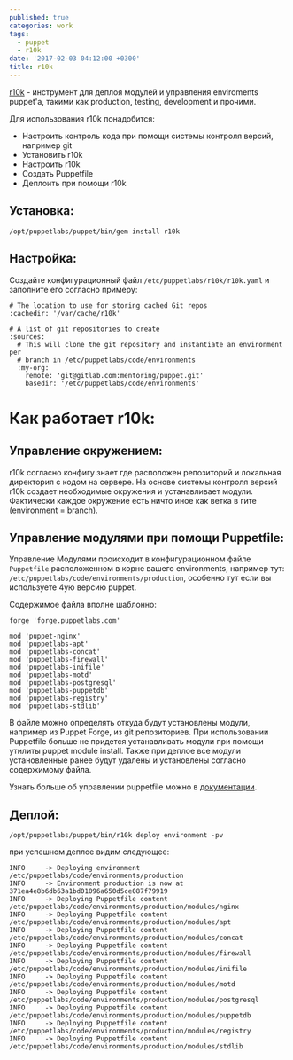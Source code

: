 ```yaml
---
published: true
categories: work
tags:
  - puppet
  - r10k
date: '2017-02-03 04:12:00 +0300'
title: r10k
---
```


[r10k](https://github.com/puppetlabs/r10k) - инструмент для деплоя модулей и управления enviroments puppet'a, такими как production, testing, development и прочими.

Для использования r10k понадобится:
  - Настроить контроль кода при помощи системы контроля версий, например git
  - Установить r10k
  - Настроить r10k
  - Создать Puppetfile
  - Деплоить при помощи r10k

## Установка:

`/opt/puppetlabs/puppet/bin/gem install r10k`

## Настройка:

Создайте конфигурационный файл `/etc/puppetlabs/r10k/r10k.yaml` и заполните его согласно примеру:

```
# The location to use for storing cached Git repos
:cachedir: '/var/cache/r10k'

# A list of git repositories to create
:sources:
  # This will clone the git repository and instantiate an environment per
  # branch in /etc/puppetlabs/code/environments
  :my-org:
    remote: 'git@gitlab.com:mentoring/puppet.git'
    basedir: '/etc/puppetlabs/code/environments'
```

# Как работает r10k:

## Управление окружением:

r10k согласно конфигу знает где расположен репозиторий и локальная директория с кодом на сервере.
На основе системы контроля версий r10k создает необходимые окружения и устанавливает модули.
Фактически каждое окружение есть ничто иное как ветка в гите (environment = branch).


## Управление модулями при помощи Puppetfile:

Управление Модулями происходит в конфигурационном файле `Puppetfile` расположенном в корне вашего environments, например тут: `/etc/puppetlabs/code/environments/production`, особенно тут если вы используете 4ую версию puppet.

Содержимое файла вполне шаблонно:

```
forge 'forge.puppetlabs.com'

mod 'puppet-nginx'
mod 'puppetlabs-apt'
mod 'puppetlabs-concat'
mod 'puppetlabs-firewall'
mod 'puppetlabs-inifile'
mod 'puppetlabs-motd'
mod 'puppetlabs-postgresql'
mod 'puppetlabs-puppetdb'
mod 'puppetlabs-registry'
mod 'puppetlabs-stdlib'
```

В файле можно определять откуда будут установлены модули, например из Puppet Forge, из git репозиториев.
При использовании Puppetfile больше не придется устанавливать модули при помощи утилиты puppet module install. Также при деплое все модули установленные ранее будут удалены и установлены согласно содержимому файла.

Узнать больше об управлении puppetfile можно в [документации](https://docs.puppet.com/pe/latest/cmgmt_puppetfile.html).

## Деплой:

`/opt/puppetlabs/puppet/bin/r10k deploy environment -pv`

при успешном деплое видим следующее:

```
INFO	 -> Deploying environment /etc/puppetlabs/code/environments/production
INFO	 -> Environment production is now at 371ea4e8b6db63a1bd01096a650d5ce087f79919
INFO	 -> Deploying Puppetfile content /etc/puppetlabs/code/environments/production/modules/nginx
INFO	 -> Deploying Puppetfile content /etc/puppetlabs/code/environments/production/modules/apt
INFO	 -> Deploying Puppetfile content /etc/puppetlabs/code/environments/production/modules/concat
INFO	 -> Deploying Puppetfile content /etc/puppetlabs/code/environments/production/modules/firewall
INFO	 -> Deploying Puppetfile content /etc/puppetlabs/code/environments/production/modules/inifile
INFO	 -> Deploying Puppetfile content /etc/puppetlabs/code/environments/production/modules/motd
INFO	 -> Deploying Puppetfile content /etc/puppetlabs/code/environments/production/modules/postgresql
INFO	 -> Deploying Puppetfile content /etc/puppetlabs/code/environments/production/modules/puppetdb
INFO	 -> Deploying Puppetfile content /etc/puppetlabs/code/environments/production/modules/registry
INFO	 -> Deploying Puppetfile content /etc/puppetlabs/code/environments/production/modules/stdlib
```
